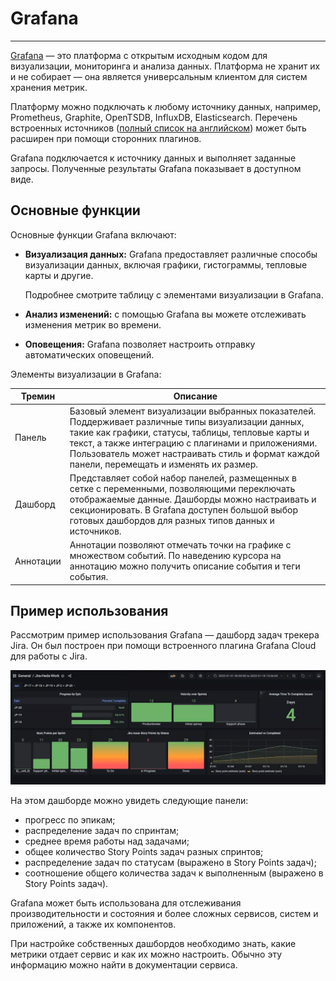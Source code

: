 # Grafana

---

[Grafana](https://grafana.com/grafana/) — это платформа с открытым исходным кодом для визуализации, мониторинга и анализа данных.
Платформа не хранит их и не собирает — она является универсальным клиентом для систем хранения метрик.

Платформу можно подключать к любому источнику данных, например, Prometheus, Graphite, OpenTSDB, InfluxDB, Elasticsearch.
Перечень встроенных источников ([полный список на английском](https://grafana.com/docs/grafana/latest/datasources/#built-in-core-data-sources)) может быть расширен при помощи сторонних плагинов.

Grafana подключается к источнику данных и выполняет заданные запросы.
Полученные результаты Grafana показывает в доступном виде.

## Основные функции

Основные функции Grafana включают:

* **Визуализация данных:** Grafana предоставляет различные способы визуализации данных, включая графики, гистограммы, тепловые карты и другие. 

    Подробнее смотрите таблицу с элементами визуализации в Grafana.

* **Анализ изменений:** с помощью Grafana вы можете отслеживать изменения метрик во времени.

* **Оповещения:** Grafana позволяет настроить отправку автоматических оповещений.

Элементы визуализации в Grafana:

| Тремин | Описание |
| --- | --- |
| Панель | Базовый элемент визуализации выбранных показателей. Поддерживает различные типы визуализации данных, такие как графики, статусы, таблицы, тепловые карты и текст, а также интеграцию с плагинами и приложениями. Пользователь может настраивать стиль и формат каждой панели, перемещать и изменять их размер. |
| Дашборд | Представляет собой набор панелей, размещенных в сетке с переменными, позволяющими переключать отображаемые данные. Дашборды можно настраивать и секционировать. В Grafana доступен большой выбор готовых дашбордов для разных типов данных и источников. |
| Аннотации | Аннотации позволяют отмечать точки на графике с множеством событий. По наведению курсора на аннотацию можно получить описание события и теги события. |

## Пример использования

Рассмотрим пример использования Grafana — дашборд задач трекера Jira.
Он был построен при помощи встроенного плагина Grafana Cloud для работы с Jira.

![Дашборд Jira-задач](./images/jira-dashboard.png)

На этом дашборде можно увидеть следующие панели:

* прогресс по эпикам;
* распределение задач по спринтам;
* среднее время работы над задачами;
* общее количество Story Points задач разных спринтов;
* распределение задач по статусам (выражено в Story Points задач);
* соотношение общего количества задач к выполненным (выражено в Story Points задач).

Grafana может быть использована для отслеживания производительности и состояния и более сложных сервисов, систем и приложений, а также их компонентов.

При настройке собственных дашбордов необходимо знать, какие метрики отдает сервис и как их можно настроить.
Обычно эту информацию можно найти в документации сервиса.